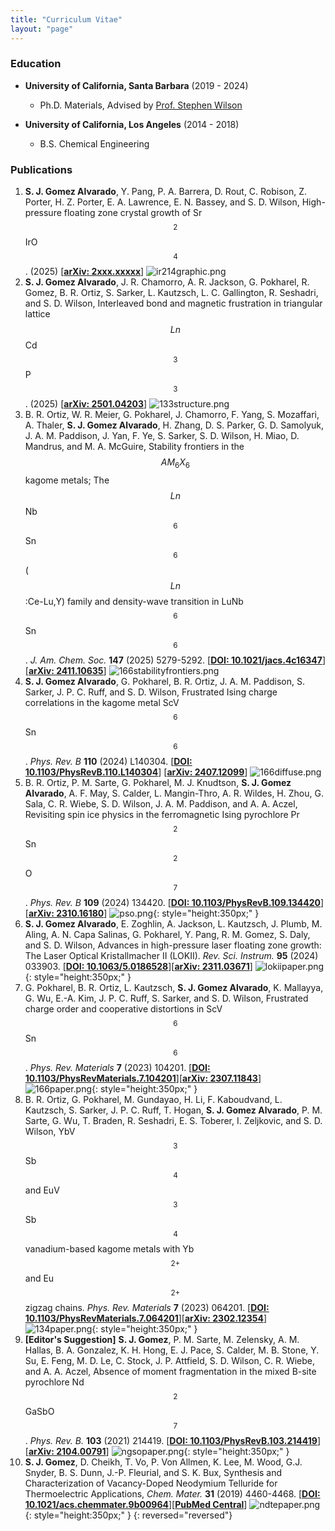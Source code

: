 ```yaml
---
title: "Curriculum Vitae"
layout: "page"
---
```


### Education
- **University of California, Santa Barbara** (2019 - 2024)
  - Ph.D. Materials, Advised by <a href="https://labs.materials.ucsb.edu/wilson/stephen/">Prof. Stephen Wilson</a>

- **University of California, Los Angeles** (2014 - 2018)
  - B.S. Chemical Engineering

### Publications
1. **S. J. Gomez Alvarado**, Y. Pang, P. A. Barrera, D. Rout, C. Robison, Z. Porter, H. Z. Porter, E. A. Lawrence, E. N. Bassey, and S. D. Wilson, High-pressure floating zone crystal growth of Sr$$_2$$IrO$$_4$$. (2025) \[[**arXiv: 2xxx.xxxxx**](https://arxiv.org/abs/2xxx.xxxxx)\] 
   ![ir214graphic.png](img/ir214graphic.png)
1. **S. J. Gomez Alvarado**, J. R. Chamorro, A. R. Jackson, G. Pokharel, R. Gomez, B. R. Ortiz, S. Sarker, L. Kautzsch, L. C. Gallington, R.  Seshadri, and S. D. Wilson, Interleaved bond and magnetic frustration in triangular lattice $$Ln$$Cd$$_3$$P$$_3$$. (2025) \[[**arXiv: 2501.04203**](https://arxiv.org/abs/2501.04203)\]
   ![133structure.png](img/133structure.png)
1. B. R. Ortiz, W. R. Meier, G. Pokharel, J. Chamorro, F. Yang, S. Mozaffari, A. Thaler, **S. J. Gomez Alvarado**, H. Zhang, D. S. Parker, G. D. Samolyuk, J. A. M. Paddison, J. Yan, F. Ye, S. Sarker, S. D. Wilson, H. Miao, D. Mandrus, and M. A. McGuire, Stability frontiers in the $$AM_6X_6$$ kagome metals; The $$Ln$$Nb$$_6$$Sn$$_6$$ ($$Ln$$:Ce-Lu,Y) family and density-wave transition in LuNb$$_6$$Sn$$_6$$. *J. Am. Chem. Soc.* **147** (2025) 5279-5292. \[[**DOI: 10.1021/jacs.4c16347**](https://doi.org/10.1021/jacs.4c16347)\] \[[**arXiv: 2411.10635**](https://arxiv.org/abs/2411.10635)\]
   ![166stabilityfrontiers.png](img/166stabilityfrontiers.png)
1. **S. J. Gomez Alvarado**, G. Pokharel, B. R. Ortiz, J. A. M. Paddison, S. Sarker, J. P. C. Ruff, and S. D. Wilson, Frustrated Ising charge correlations in the kagome metal ScV$$_6$$Sn$$_6$$. *Phys. Rev. B* **110** (2024) L140304. \[[**DOI: 10.1103/PhysRevB.110.L140304**](https://doi.org/10.1103/PhysRevB.110.L140304)\] \[[**arXiv: 2407.12099**](https://arxiv.org/abs/2407.12099)\]
   ![166diffuse.png](img/166diffuse.png)
1. B. R. Ortiz, P. M. Sarte, G. Pokharel, M. J. Knudtson, **S. J. Gomez Alvarado**, A. F. May, S. Calder, L. Mangin-Thro, A. R. Wildes, H. Zhou, G. Sala, C. R. Wiebe, S. D. Wilson, J. A. M. Paddison, and A. A. Aczel, Revisiting spin ice physics in the ferromagnetic Ising pyrochlore Pr$$_2$$Sn$$_2$$O$$_7$$. *Phys. Rev. B* **109** (2024) 134420. \[[**DOI: 10.1103/PhysRevB.109.134420**](https://doi.org/10.1103/PhysRevB.109.134420)\]\[[**arXiv: 2310.16180**](https://arxiv.org/abs/2310.16180)\]
   ![pso.png](img/pso.png){: style="height:350px;" }
1. **S. J. Gomez Alvarado**, E. Zoghlin, A. Jackson, L. Kautzsch, J. Plumb, M. Aling, A. N. Capa Salinas, G. Pokharel, Y. Pang, R. M. Gomez, S. Daly, and S. D. Wilson, Advances in high-pressure laser floating zone growth: The Laser Optical Kristallmacher II (LOKII). *Rev. Sci. Instrum.* **95** (2024) 033903. \[[**DOI: 10.1063/5.0186528**](https://doi.org/10.1063/5.0186528)\]\[[**arXiv: 2311.03671**](https://arxiv.org/abs/2311.03671)\]
   ![lokiipaper.png](img/lokiipaper.png){: style="height:350px;" }
1. G. Pokharel, B. R. Ortiz, L. Kautzsch, **S. J. Gomez Alvarado**, K. Mallayya, G. Wu, E.-A. Kim, J. P. C. Ruff, S. Sarker, and S. D. Wilson, Frustrated charge order and cooperative distortions in ScV$$_6$$Sn$$_6$$. *Phys. Rev. Materials* **7** (2023) 104201. \[[**DOI: 10.1103/PhysRevMaterials.7.104201**](https://doi.org/10.1103/PhysRevMaterials.7.104201)\]\[[**arXiv: 2307.11843**](https://arxiv.org/abs/2307.11843)\]
   ![166paper.png](img/166paper.png){: style="height:350px;" }
1. B. R. Ortiz, G. Pokharel, M. Gundayao, H. Li, F. Kaboudvand, L. Kautzsch, S. Sarker, J. P. C. Ruff, T. Hogan, **S. J. Gomez Alvarado**, P. M. Sarte, G. Wu, T. Braden, R. Seshadri, E. S. Toberer, I. Zeljkovic, and S. D. Wilson, YbV$$_3$$Sb$$_4$$ and EuV$$_3$$Sb$$_4$$ vanadium-based kagome metals with Yb$$^{2+}$$ and Eu$$^{2+}$$ zigzag chains. *Phys. Rev. Materials* **7** (2023) 064201. \[[**DOI: 10.1103/PhysRevMaterials.7.064201**](https://doi.org/10.1103/PhysRevMaterials.7.064201)\]\[[**arXiv: 2302.12354**](https://arxiv.org/abs/2302.12354)\]
    ![134paper.png](img/134paper.png){: style="height:350px;" }
1. **[Editor's Suggestion]** **S. J. Gomez**, P. M. Sarte, M. Zelensky, A. M. Hallas, B. A. Gonzalez, K. H. Hong, E. J. Pace, S. Calder, M. B. Stone, Y. Su, E. Feng, M. D. Le, C. Stock, J. P. Attfield, S. D. Wilson, C. R. Wiebe, and A. A. Aczel, Absence of moment fragmentation in the mixed B-site pyrochlore Nd$$_2$$GaSbO$$_7$$. *Phys. Rev. B.* **103** (2021) 214419. \[[**DOI: 10.1103/PhysRevB.103.214419**](https://doi.org/10.1103/PhysRevB.103.214419)\]\[[**arXiv: 2104.00791**](https://arxiv.org/abs/2104.00791)\]
    ![ngsopaper.png](img/ngsopaper.png){: style="height:350px;" }
1. **S. J. Gomez**, D. Cheikh, T. Vo, P. Von Allmen, K. Lee, M. Wood, G.J. Snyder, B. S. Dunn, J.-P. Fleurial, and S. K. Bux, Synthesis and Characterization of Vacancy-Doped Neodymium Telluride for Thermoelectric Applications, *Chem. Mater.* **31** (2019) 4460-4468. [<a href="https://dx.doi.org/10.1021/acs.chemmater.9b00964"><b>DOI: 10.1021/acs.chemmater.9b00964</b></a>][<a href="https://www.ncbi.nlm.nih.gov/pmc/articles/PMC6961965/"><b>PubMed Central</b></a>]
    ![ndtepaper.png](img/ndtepaper.png){: style="height:350px;" }
{: reversed="reversed"}